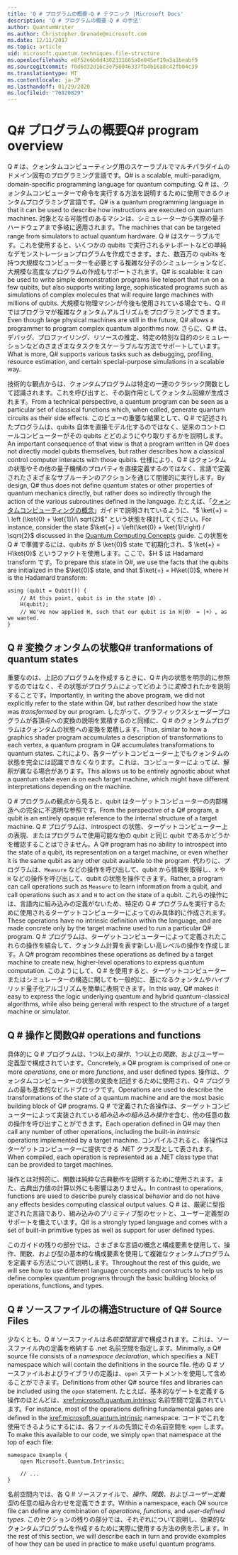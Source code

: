 ```yaml
---
title: 'Q # プログラムの概要-Q # テクニック |Microsoft Docs'
description: 'Q # プログラムの概要-Q # の手法'
author: QuantumWriter
ms.author: Christopher.Granade@microsoft.com
ms.date: 12/11/2017
ms.topic: article
uid: microsoft.quantum.techniques.file-structure
ms.openlocfilehash: e8f52e6b0d4382331665a8e845ef19a3a1beabf9
ms.sourcegitcommit: f8d6d32d16c3e758046337fb4b16a8c42fb04c39
ms.translationtype: MT
ms.contentlocale: ja-JP
ms.lasthandoff: 01/29/2020
ms.locfileid: "76820829"
---
```

# <a name="q-program-overview"></a><span data-ttu-id="86d6d-103">Q# プログラムの概要</span><span class="sxs-lookup"><span data-stu-id="86d6d-103">Q# program overview</span></span>

<span data-ttu-id="86d6d-104">Q # は、クォンタムコンピューティング用のスケーラブルでマルチパラダイムのドメイン固有のプログラミング言語です。</span><span class="sxs-lookup"><span data-stu-id="86d6d-104">Q# is a scalable, multi-paradigm, domain-specific programming language for quantum computing.</span></span> <span data-ttu-id="86d6d-105">Q # は、クォンタムコンピューターで命令を実行する方法を説明するために使用できるクォンタムプログラミング言語です。</span><span class="sxs-lookup"><span data-stu-id="86d6d-105">Q# is a quantum programming language in that it can be used to describe how instructions are executed on quantum machines.</span></span> <span data-ttu-id="86d6d-106">対象となる可能性のあるマシンは、シミュレーターから実際の量子ハードウェアまで多岐に適用されます。</span><span class="sxs-lookup"><span data-stu-id="86d6d-106">The machines that can be targeted range from simulators to actual quantum hardware.</span></span> <span data-ttu-id="86d6d-107">Q # はスケーラブルです。これを使用すると、いくつかの qubits で実行されるテレポートなどの単純なデモンストレーションプログラムを作成できます。また、数百万の qubits を持つ大規模なコンピューターを必要とする複雑な分子のシミュレーションなど、大規模な高度なプログラムの作成もサポートされます。</span><span class="sxs-lookup"><span data-stu-id="86d6d-107">Q# is scalable: it can be used to write simple demonstration programs like teleport that run on a few qubits, but also supports writing large, sophisticated programs such as simulations of complex molecules that will require large machines with millions of qubits.</span></span> <span data-ttu-id="86d6d-108">大規模な物理マシンが今後も使用されている場合でも、Q # ではプログラマが複雑なクォンタムアルゴリズムをプログラミングできます。</span><span class="sxs-lookup"><span data-stu-id="86d6d-108">Even though large physical machines are still in the future, Q# allows a programmer to program complex quantum algorithms now.</span></span> <span data-ttu-id="86d6d-109">さらに、Q # は、デバッグ、プロファイリング、リソースの推定、特定の特別な目的のシミュレーションなどのさまざまなタスクをスケーラブルな方法でサポートしています。</span><span class="sxs-lookup"><span data-stu-id="86d6d-109">What is more, Q# supports various tasks such as debugging, profiling, resource estimation, and certain special-purpose simulations in a scalable way.</span></span> 

<span data-ttu-id="86d6d-110">技術的な観点からは、クォンタムプログラムは特定の一連のクラシック関数として認識されます。これを呼び出すと、その副作用としてクォンタム回線が生成されます。</span><span class="sxs-lookup"><span data-stu-id="86d6d-110">From a technical perspective, a quantum program can be seen as a particular set of classical functions which, when called, generate quantum circuits as their side effects.</span></span> <span data-ttu-id="86d6d-111">このビューの重要な結果として、Q # で記述されたプログラムは、qubits 自体を直接モデル化するのではなく、従来のコントロールコンピューターがその qubits とどのようにやり取りするかを説明します。</span><span class="sxs-lookup"><span data-stu-id="86d6d-111">An important consequence of that view is that a program written in Q# does not directly model qubits themselves, but rather describes how a classical control computer interacts with those qubits.</span></span>
<span data-ttu-id="86d6d-112">仕様により、Q # はクォンタムの状態やその他の量子機構のプロパティを直接定義するのではなく、言語で定義されたさまざまなサブルーチンのアクションを通じて間接的に実行します。</span><span class="sxs-lookup"><span data-stu-id="86d6d-112">By design, Q# thus does not define quantum states or other properties of quantum mechanics directly, but rather does so indirectly through the action of the various subroutines defined in the language.</span></span>
<span data-ttu-id="86d6d-113">たとえば、「[クォンタムコンピューティングの概念](xref:microsoft.quantum.concepts.intro)」ガイドで説明されているように、"$ \ket{+} = \ left (\ket{0} + \ket{1})/\ sqrt{2}$" という状態を検討してください。</span><span class="sxs-lookup"><span data-stu-id="86d6d-113">For instance, consider the state $\ket{+} = \left(\ket{0} + \ket{1}\right) / \sqrt{2}$ discussed in the [Quantum Computing Concepts](xref:microsoft.quantum.concepts.intro) guide.</span></span>
<span data-ttu-id="86d6d-114">この状態を Q # で準備するには、qubits が $ \ket{0}$ state で初期化され、$ \ket{+} = H\ket{0}$ というファクトを使用します。ここで、$H $ は Hadamard transform です。</span><span class="sxs-lookup"><span data-stu-id="86d6d-114">To prepare this state in Q#, we use the facts that the qubits are initialized in the $\ket{0}$ state, and that $\ket{+} = H\ket{0}$, where $H$ is the Hadamard transform:</span></span>

```qsharp
using (qubit = Qubit()) {
    // At this point, qubit is in the state |0〉.
    H(qubit);
    // We've now applied H, such that our qubit is in H|0〉 = |+〉, as we wanted.
}
```
## <a name="q-tranformations-of-quantum-states"></a><span data-ttu-id="86d6d-115">Q # 変換クォンタムの状態</span><span class="sxs-lookup"><span data-stu-id="86d6d-115">Q# tranformations of quantum states</span></span>

<span data-ttu-id="86d6d-116">重要なのは、上記のプログラムを作成するときに、Q # 内の状態を明示的に参照するのではなく、その状態がプログラムによってどのように*変換*されたかを説明することです。</span><span class="sxs-lookup"><span data-stu-id="86d6d-116">Importantly, in writing the above program, we did not explicitly refer to the state within Q#, but rather described how the state was *transformed* by our program.</span></span>
<span data-ttu-id="86d6d-117">したがって、グラフィックスシェーダープログラムが各頂点への変換の説明を累積するのと同様に、Q # のクォンタムプログラムはクォンタムの状態への変換を累積します。</span><span class="sxs-lookup"><span data-stu-id="86d6d-117">Thus, similar to how a graphics shader program accumulates a description of transformations to each vertex, a quantum program in Q# accumulates transformations to quantum states.</span></span>
<span data-ttu-id="86d6d-118">これにより、各ターゲットコンピューター上でもクォンタムの状態を完全には認識できなくなります。これは、コンピューターによって*は*、解釈が異なる場合があります。</span><span class="sxs-lookup"><span data-stu-id="86d6d-118">This allows us to be entirely agnostic about what a quantum state even *is* on each target machine, which might have different interpretations depending on the machine.</span></span> 

<span data-ttu-id="86d6d-119">Q # プログラムの観点から見ると、qubit はターゲットコンピューターの内部構造への完全に不透明な参照です。</span><span class="sxs-lookup"><span data-stu-id="86d6d-119">From the perspective of a Q# program, a qubit is an entirely opaque reference to the internal structure of a target machine.</span></span>
<span data-ttu-id="86d6d-120">Q # プログラムは、introspect の状態、ターゲットコンピューター上の表現、またはプログラムで使用可能な他の qubit と同じ qubit であるかどうかを確認することはできません。</span><span class="sxs-lookup"><span data-stu-id="86d6d-120">A Q# program has no ability to introspect into the state of a qubit, its representation on a target machine, or even whether it is the same qubit as any other qubit available to the program.</span></span>
<span data-ttu-id="86d6d-121">代わりに、プログラムは、`Measure` などの操作を呼び出して、qubit から情報を取得し、`X` や `H` などの操作を呼び出して、qubit の状態を操作できます。</span><span class="sxs-lookup"><span data-stu-id="86d6d-121">Rather, a program can call operations such as `Measure` to learn information from a qubit, and call operations such as `X` and `H` to act on the state of a qubit.</span></span>
<span data-ttu-id="86d6d-122">これらの操作には、言語内に組み込みの定義がないため、特定の Q # プログラムを実行するために使用されるターゲットコンピューターによってのみ具体的に作成されます。</span><span class="sxs-lookup"><span data-stu-id="86d6d-122">These operations have no intrinsic definition within the language, and are made concrete only by the target machine used to run a particular Q# program.</span></span>
<span data-ttu-id="86d6d-123">Q # プログラムは、ターゲットコンピューターによって定義されたこれらの操作を結合して、クォンタム計算を表す新しい高レベルの操作を作成します。</span><span class="sxs-lookup"><span data-stu-id="86d6d-123">A Q# program recombines these operations as defined by a target machine to create new, higher-level operations to express quantum computation.</span></span>
<span data-ttu-id="86d6d-124">このようにして、Q # を使用すると、ターゲットコンピューターまたはシミュレーターの構造に関しても一般的に、基になるクォンタムやハイブリッド量子化アルゴリズムを簡単に表現できます。</span><span class="sxs-lookup"><span data-stu-id="86d6d-124">In this way, Q# makes it easy to express the logic underlying quantum and hybrid quantum-classical algorithms, while also being general with respect to the structure of a target machine or simulator.</span></span>

## <a name="q-operations-and-functions"></a><span data-ttu-id="86d6d-125">Q # 操作と関数</span><span class="sxs-lookup"><span data-stu-id="86d6d-125">Q# operations and functions</span></span>

<span data-ttu-id="86d6d-126">具体的に Q # プログラムは、1つ以上の*操作*、1つ以上の*関数*、およびユーザー定義型で構成されています。</span><span class="sxs-lookup"><span data-stu-id="86d6d-126">Concretely, a Q# program is comprised of one or more *operations*, one or more *functions*, and user defined types.</span></span> <span data-ttu-id="86d6d-127">操作は、クォンタムコンピューターの状態の変換を記述するために使用され、Q # プログラムの最も基本的なビルドブロックです。</span><span class="sxs-lookup"><span data-stu-id="86d6d-127">Operations are used to describe the transformations of the state of a quantum machine and are the most basic building block of Q# programs.</span></span> <span data-ttu-id="86d6d-128">Q # で定義された各操作は、ターゲットコンピューターによって実装されている*組み込みの組み込み操作を*含む、他の任意の数の操作を呼び出すことができます。</span><span class="sxs-lookup"><span data-stu-id="86d6d-128">Each operation defined in Q# may then call any number of other operations, including the built-in *intrinsic* operations implemented by a target machine.</span></span>
<span data-ttu-id="86d6d-129">コンパイルされると、各操作はターゲットコンピューターに提供できる .NET クラス型として表されます。</span><span class="sxs-lookup"><span data-stu-id="86d6d-129">When compiled, each operation is represented as a .NET class type that can be provided to target machines.</span></span>

<span data-ttu-id="86d6d-130">操作とは対照的に、関数は純粋な古典動作を説明するために使用されます。また、古典出力値の計算以外にも影響はありません。</span><span class="sxs-lookup"><span data-stu-id="86d6d-130">In contrast to operations, functions are used to describe purely classical behavior and do not have any effects besides computing classical output values.</span></span> <span data-ttu-id="86d6d-131">Q # は、厳密に型指定された言語であり、組み込みのプリミティブ型のセットと、ユーザー定義型のサポートを備えています。</span><span class="sxs-lookup"><span data-stu-id="86d6d-131">Q# is a strongly typed language and comes with a set of built-in primitive types as well as support for user defined types.</span></span> 

<span data-ttu-id="86d6d-132">このガイドの残りの部分では、さまざまな言語の概念と構成要素を使用して、操作、関数、および型の基本的な構成要素を使用して複雑なクォンタムプログラムを定義する方法について説明します。</span><span class="sxs-lookup"><span data-stu-id="86d6d-132">Throughout the rest of this guide, we will see how to use different language concepts and constructs to help us define complex quantum programs through the basic building blocks of operations, functions, and types.</span></span> 

## <a name="structure-of-q-source-files"></a><span data-ttu-id="86d6d-133">Q # ソースファイルの構造</span><span class="sxs-lookup"><span data-stu-id="86d6d-133">Structure of Q# Source Files</span></span>

<span data-ttu-id="86d6d-134">少なくとも、Q # ソースファイルは*名前空間宣言*で構成されます。これは、ソースファイル内の定義を格納する .net 名前空間を指定します。</span><span class="sxs-lookup"><span data-stu-id="86d6d-134">Minimally, a Q# source file consists of a *namespace declaration*, which specifies a .NET namespace which will contain the definitions in the source file.</span></span>
<span data-ttu-id="86d6d-135">他の Q # ソースファイルおよびライブラリの定義は、`open` ステートメントを使用して含めることができます。</span><span class="sxs-lookup"><span data-stu-id="86d6d-135">Definitions from other Q# source files and libraries can be included using the `open` statement.</span></span>
<span data-ttu-id="86d6d-136">たとえば、基本的なゲートを定義する操作のほとんどは、<xref:microsoft.quantum.intrinsic> 名前空間で定義されています。</span><span class="sxs-lookup"><span data-stu-id="86d6d-136">For instance, most of the operations defining fundamental gates are defined in the <xref:microsoft.quantum.intrinsic> namespace.</span></span>
<span data-ttu-id="86d6d-137">コードでこれを使用できるようにするには、各ファイルの先頭にその名前空間を `open` します。</span><span class="sxs-lookup"><span data-stu-id="86d6d-137">To make this available to our code, we simply `open` that namespace at the top of each file:</span></span>

```qsharp
namespace Example {
    open Microsoft.Quantum.Intrinsic;

    // ...
}
```

<span data-ttu-id="86d6d-138">名前空間内では、各 Q # ソースファイルで、*操作*、*関数*、および*ユーザー定義型*の任意の組み合わせを定義できます。</span><span class="sxs-lookup"><span data-stu-id="86d6d-138">Within a namespace, each Q# source file can define any combination of *operations*, *functions*, and *user-defined types*.</span></span>
<span data-ttu-id="86d6d-139">このセクションの残りの部分では、それぞれについて説明し、効果的なクォンタムプログラムを作成するために実際に使用する方法の例を示します。</span><span class="sxs-lookup"><span data-stu-id="86d6d-139">In the rest of this section, we will describe each in turn and provide examples of how they can be used in practice to make useful quantum programs.</span></span>
